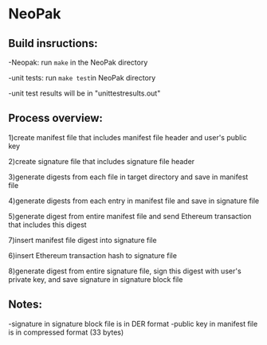 # NeoPak

## Build insructions:

-Neopak: run ```make``` in the NeoPak directory

-unit tests: run ```make test```in NeoPak directory

-unit test results will be in "unittestresults.out"

## Process overview:

1)create manifest file that includes manifest file header and user's public key

2)create signature file that includes signature file header

3)generate digests from each file in target directory and save in manifest file

4)generate digests from each entry in manifest file and save in signature file

5)generate digest from entire manifest file and send Ethereum transaction that includes this digest

7)insert manifest file digest into signature file

6)insert Ethereum transaction hash to signature file

8)generate digest from entire signature file, sign this digest with user's private key, and save signature in signature block file

## Notes:

-signature in signature block file is in DER format
-public key in manifest file is in compressed format (33 bytes)
